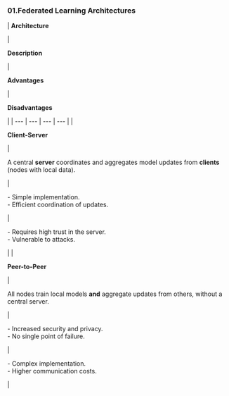 ### **01.Federated Learning Architectures**

| 
**Architecture**

 | 

**Description**

 | 

**Advantages**

 | 

**Disadvantages**

 |
| --- | --- | --- | --- |
| 

**Client-Server**

 | 

A central **server** coordinates and aggregates model updates from **clients** (nodes with local data).

 | 

\- Simple implementation.  
\- Efficient coordination of updates.

 | 

\- Requires high trust in the server.  
\- Vulnerable to attacks.

 |
| 

**Peer-to-Peer**

 | 

All nodes train local models **and** aggregate updates from others, without a central server.

 | 

\- Increased security and privacy.  
\- No single point of failure.

 | 

\- Complex implementation.  
\- Higher communication costs.

 |